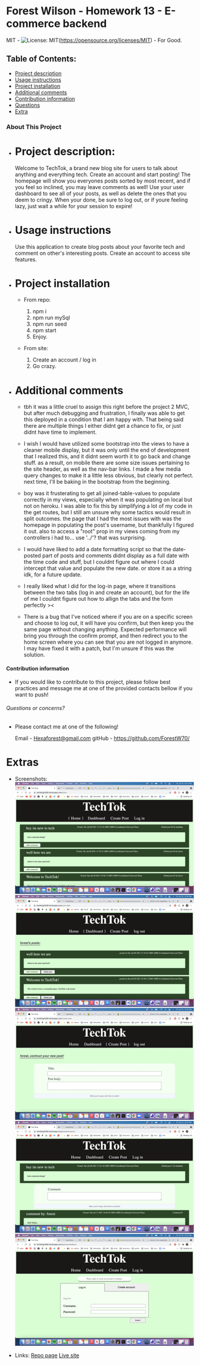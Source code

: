 # Forest Wilson - Homework 13 - E-commerce backend
MIT - ![License: MIT](https://img.shields.io/badge/License-MIT-yellow.svg)(https://opensource.org/licenses/MIT) - For Good.

## Table of Contents:
- [Project description](#project-description)
- [Usage instructions](#usage-instructions)
- [Project installation](#project-installation)
- [Additional comments](#additional-comments)
- [Contribution information](#contribution-information)
- [Questions](#questions-or-concerns)
- [Extra](#extras)


### About This Project

* # Project description:
  Welcome to TechTok, a brand new blog site for users to talk about anything and everything tech. Create an account and start posting! The homepage will show you everyones posts sorted by most recent, and if you feel so inclined, you may leave comments as well! Use your user dashboard to see all of your posts, as well as delete the ones that you deem to cringy. When your done, be sure to log out, or if youre feeling lazy, just wait a while for your session to expire!

* # Usage instructions
  Use this application to create blog posts about your favorite tech and comment on other's interesting posts. Create an account to access site features.

* # Project installation
  * From repo:
    1. npm i 
    2. npm run mySql 
    3. npm run seed 
    4. npm start 
    5. Enjoy.
  
  * From site:
    1. Create an account / log in
    2. Go crazy.
     
* # Additional comments
  - tbh it was a little cruel to assign this right before the project 2 MVC, but after much debugging and frustration, I finally was able to get this deployed in a condition that I am happy with. That being said there are multiple things I either didnt get a chance to fix, or just didnt have time to implement.

  - I wish I would have utilized some bootstrap into the views to have a cleaner mobile display, but it was only until the end of development that I realized this, and it didnt seem worth it to go back and change stuff. as a result, on mobile there are some size issues pertaining to the site header, as well as the nav-bar links. I made a few media query changes to make it a little less obvious, but clearly not perfect. next time, I'll be baking in the bootstrap from the beginning.

  - boy was it frusterating to get all joined-table-values to populate correctly in my views, especially when it was populating on local but not on heroku. I was able to fix this by simplifying a lot of my code in the get routes, but I still am unsure why some tactics would result in split outcomes. the page that I had the most issues with was the homepage in populating the post's username, but thankfully I figured it out. also to access a "root" prop in my views coming from my controllers i had to... use '../'? that was surprising.

  - I would have liked to add a date formatting script so that the date-posted part of posts and comments didnt display as a full date with the time code and stuff, but I couldnt figure out where I could intercept that value and populate the new date. or store it as a string idk, for a future update.

  - I really liked what I did for the log-in page, where it transitions between the two tabs (log in and create an account), but for the life of me I couldnt figure out how to allign the tabs and the form perfectly ><

  - There is a bug that I've noticed where if you are on a specific screen and choose to log out, it will have you confirm, but then keep you the same page without changing anything. Expected performance will bring you through the confirm prompt, and then redirect you to the home screen where you can see that you are not logged in anymore. I may have fixed it with a patch, but I'm unsure if this was the solution. 


#### Contribution information 

- If you would like to contribute to this project, please follow best practices and message me at one of the provided contacts bellow if you want to push!

###### Questions or concerns? 
* Please contact me at one of the following!

  Email - Hexaforest@gmail.com
  gitHub - https://github.com/ForestW70/


# Extras

* Screenshots:
  ![Blog Homescreen](./assets/blog-home.png)
  ![User Dashboard](./assets/blog-dashboard.png)
  ![Create new post](./assets/blog-createpost.png)
  ![Post comments](./assets/blog-comments.png)
  ![Log in](./assets/blog-login.png)


* Links:
  [Repo page](https://github.com/ForestW70/hw14techblog)
  [Live site](https://techblog3456.herokuapp.com/home)
